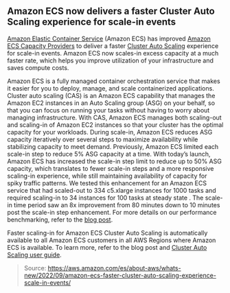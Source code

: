 ## Amazon ECS now delivers a faster Cluster Auto Scaling experience for scale-in events

[Amazon Elastic Container Service](https://aws.amazon.com/ecs/) (Amazon ECS) has improved [Amazon ECS Capacity Providers](https://docs.aws.amazon.com/AmazonECS/latest/developerguide/cluster-capacity-providers.html) to deliver a faster [Cluster Auto Scaling](https://docs.aws.amazon.com/AmazonECS/latest/developerguide/cluster-auto-scaling.html) experience for scale-in events. Amazon ECS now scales-in excess capacity at a much faster rate, which helps you improve utilization of your infrastructure and saves compute costs.

Amazon ECS is a fully managed container orchestration service that makes it easier for you to deploy, manage, and scale containerized applications. Cluster auto scaling (CAS) is an Amazon ECS capability that manages the Amazon EC2 instances in an Auto Scaling group (ASG) on your behalf, so that you can focus on running your tasks without having to worry about managing infrastructure. With CAS, Amazon ECS manages both scaling-out and scaling-in of Amazon EC2 instances so that your cluster has the optimal capacity for your workloads. During scale-in, Amazon ECS reduces ASG capacity iteratively over several steps to maximize availability while stabilizing capacity to meet demand. Previously, Amazon ECS limited each scale-in step to reduce 5% ASG capacity at a time. With today’s launch, Amazon ECS has increased the scale-in step limit to reduce up to 50% ASG capacity, which translates to fewer scale-in steps and a more responsive scaling-in experience, while still maintaining availability of capacity for spiky traffic patterns. We tested this enhancement for an Amazon ECS service that had scaled-out to 334 c5.xlarge instances for 1000 tasks and required scaling-in to 34 instances for 100 tasks at steady state . The scale-in time period saw an 8x improvement from 80 minutes down to 10 minutes post the scale-in step enhancement. For more details on our performance benchmarking, refer to the [blog post](https://aws.amazon.com/blogs/containers/faster-scaling-in-for-amazon-ecs-cluster-auto-scaling).

Faster scaling-in for Amazon ECS Cluster Auto Scaling is automatically available to all Amazon ECS customers in all AWS Regions where Amazon ECS is available. To learn more, refer to the blog post and [Cluster Auto Scaling user guide](https://docs.aws.amazon.com/AmazonECS/latest/developerguide/cluster-auto-scaling.html).

> Source: https://aws.amazon.com/es/about-aws/whats-new/2022/09/amazon-ecs-faster-cluster-auto-scaling-experience-scale-in-events/